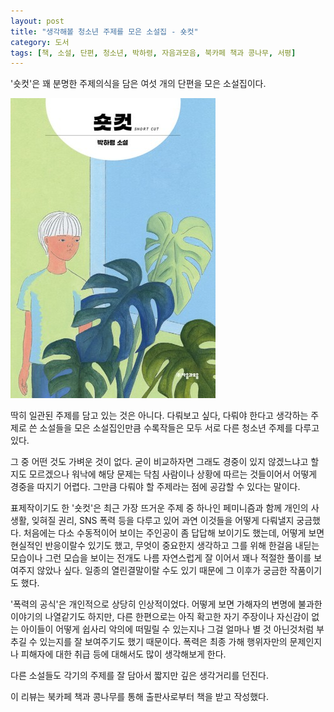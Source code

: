 ```yaml
---
layout: post
title: "생각해볼 청소년 주제를 모은 소설집 - 숏컷"
category: 도서
tags: [책, 소설, 단편, 청소년, 박하령, 자음과모음, 북카페 책과 콩나무, 서평]
---
```


'숏컷'은
꽤 분명한 주제의식을 담은 여섯 개의 단편을 모은 소설집이다.

![표지](/images/book/short-cut-book-h480.jpg)

딱히 일관된 주제를 담고 있는 것은 아니다.
다뤄보고 싶다, 다뤄야 한다고 생각하는 주제로 쓴 소설들을 모은 소설집인만큼
수록작들은 모두 서로 다른 청소년 주제를 다루고 있다.

그 중 어떤 것도 가벼운 것이 없다.
굳이 비교하자면 그래도 경중이 있지 않겠느냐고 할지도 모르겠으나
워낙에 해당 문제는 닥침 사람이나 상황에 따르는 것들이어서 어떻게 경중을 따지기 어렵다.
그만큼 다뤄야 할 주제라는 점에 공감할 수 있다는 말이다.

표제작이기도 한 '숏컷'은 최근 가장 뜨거운 주제 중 하나인 페미니즘과 함께
개인의 사생활, 잊혀질 권리, SNS 폭력 등을 다루고 있어
과연 이것들을 어떻게 다뤄낼지 궁금했다.
처음에는 다소 수동적이어 보이는 주인공이 좀 답답해 보이기도 했는데,
어떻게 보면 현실적인 반응이랄수 있기도 했고,
무엇이 중요한지 생각하고 그를 위해 한걸음 내딛는 모습이나
그런 모습을 보이는 전개도 나름 자연스럽게 잘 이어서
꽤나 적절한 풀이를 보여주지 않았나 싶다.
일종의 열린결말이랄 수도 있기 때문에 그 이후가 궁금한 작품이기도 했다.

'폭력의 공식'은 개인적으로 상당히 인상적이었다.
어떻게 보면 가해자의 변명에 불과한 이야기의 나열같기도 하지만,
다른 한편으로는 아직 확고한 자기 주장이나 자신감이 없는 아이들이
어떻게 쉽사리 악의에 떠밀릴 수 있는지나
그걸 얼마나 별 것 아닌것처럼 부추길 수 있는지를 잘 보여주기도 했기 때문이다.
폭력은 최종 가해 행위자만의 문제인지나
피해자에 대한 취급 등에 대해서도 많이 생각해보게 한다.

다른 소설들도 각기의 주제를 잘 담아서
짧지만 깊은 생각거리를 던진다.



<div class="im im-info">
이 리뷰는 북카페 책과 콩나무를 통해 출판사로부터 책을 받고 작성했다.
</div>
